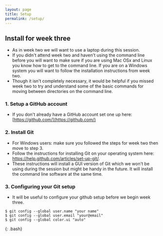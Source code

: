 ```yaml
---
layout: page
title: Setup
permalink: /setup/
---
```

## Install for week three

* As in week two we will want to use a laptop during this session.
* If you didn't attend week two and haven't using the command line before you will want to make sure if you are using Mac OSx and Linux you know how to get to the command line. If you are on a Windows system you will want to follow the installation instructions from week two.
* Though it isn't completely necessary, it would be helpful if you missed week two to try and understand some of the basic commands for moving between directories on the command line.

### 1. Setup a GitHub account
* If you don't already have a GitHub account set one up here: [https://github.com/](https://github.com/)

### 2.  Install Git
* For Windows users: make sure you followed the steps for week two then move to step 3.
* Follow the instructions for installing Git on your operating system here:
<https://help.github.com/articles/set-up-git/>.
* These instructions will install a GUI version of Git which we won't be using during the session but might be handy in the future. It will install the command line software at the same time.

### 3. Configuring your Git setup
* It will be useful to configure your github setup before we begin week three.
~~~
$ git config --global user.name "your name"
$ git config --global user.email "your@email"
$ git config --global color.ui "auto"
~~~
{: .bash}
